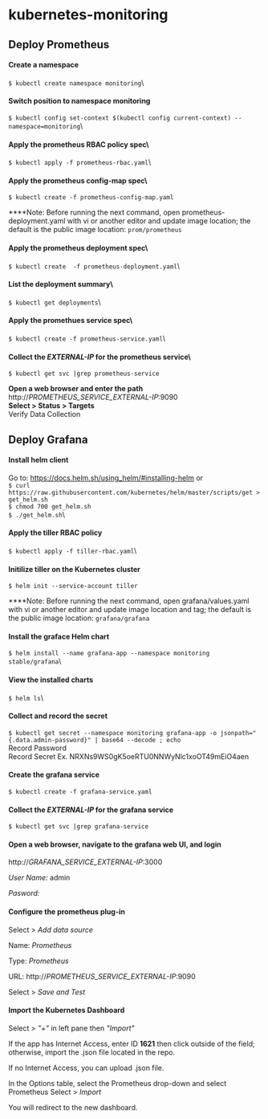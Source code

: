 # kubernetes-monitoring
## Deploy Prometheus

#### Create a namespace 
`$ kubectl create namespace monitoring`\
#### Switch position to namespace monitoring
`$ kubectl config set-context $(kubectl config current-context) --namespace=monitoring`\
#### Apply the prometheus RBAC policy spec\
`$ kubectl apply -f prometheus-rbac.yaml`\
#### Apply the prometheus config-map spec\
`$ kubectl create -f prometheus-config-map.yaml`

****Note: Before running the next command, open prometheus-deployment.yaml with vi or another editor and update image location; the default is the public image location: `prom/prometheus`

#### Apply the prometheus deployment spec\
`$ kubectl create  -f prometheus-deployment.yaml`\
#### List the deployment summary\
`$ kubectl get deployments`\
#### Apply the promethues service spec\
`$ kubectl create -f prometheus-service.yaml`\
#### Collect the *EXTERNAL-IP* for the prometheus service\
`$ kubectl get svc |grep prometheus-service `

**Open a web browser and enter the path** http://*PROMETHEUS_SERVICE_EXTERNAL-IP*:9090\
**Select > Status > Targets**\
Verify Data Collection

## Deploy Grafana
#### Install helm client 
Go to: https://docs.helm.sh/using_helm/#installing-helm or \
`$ curl https://raw.githubusercontent.com/kubernetes/helm/master/scripts/get > get_helm.sh`\
`$ chmod 700 get_helm.sh`\
`$ ./get_helm.sh`\
#### Apply the tiller RBAC policy 
`$ kubectl apply -f tiller-rbac.yaml`\
#### Initilize tiller on the Kubernetes cluster
`$ helm init --service-account tiller`

****Note: Before running the next command, open grafana/values.yaml with vi or another editor and update image location and tag; the default is the public image location: `grafana/grafana`

#### Install the graface Helm chart
`$ helm install --name grafana-app --namespace monitoring stable/grafana`\
#### View the installed charts
`$ helm ls`\
#### Collect and record the secret
`$ kubectl get secret --namespace monitoring grafana-app -o jsonpath="{.data.admin-password}" | base64 --decode ; echo`\
Record Password\
Record Secret Ex. NRXNs9WS0gK5oeRTU0NNWyNlc1xoOT49mEiO4aen
#### Create the grafana service
`$ kubectl create -f grafana-service.yaml`
#### Collect the *EXTERNAL-IP* for the grafana service
`$ kubectl get svc |grep grafana-service`

#### Open a web browser, navigate to the grafana web UI, and login
http://*GRAFANA_SERVICE_EXTERNAL-IP*:3000

*User Name:* admin

*Pasword:* <Output from Above>

#### Configure the prometheus plug-in 
Select > *Add data source*

Name: *Prometheus*

Type: *Prometheus*

URL: http://*PROMETHEUS_SERVICE_EXTERNAL-IP*:9090 

Select > *Save and Test*

#### Import the Kubernetes Dashboard

Select > *"+"* in left pane then *"Import"*

If the app has Internet Access, enter ID **1621** then click outside of the field; otherwise, import the .json file located in the repo.

If no Internet Access, you can upload .json file. 

In the Options table, select the Prometheus drop-down and select Prometheus 
Select > *Import* 

You will redirect to the new dashboard. 
